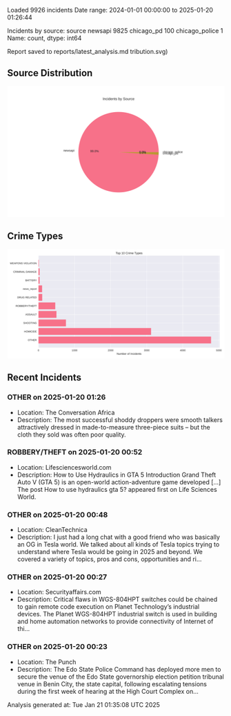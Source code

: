 
Loaded 9926 incidents
Date range: 2024-01-01 00:00:00 to 2025-01-20 01:26:44

Incidents by source:
source
newsapi           9825
chicago_pd         100
chicago_police       1
Name: count, dtype: int64

Report saved to reports/latest_analysis.md
tribution.svg)

## Source Distribution
![Source Distribution](images/source_distribution.svg)

## Crime Types
![Crime Types](images/crime_types.svg)

## Recent Incidents

### OTHER on 2025-01-20 01:26
- Location: The Conversation Africa
- Description: The most successful shoddy droppers were smooth talkers attractively dressed in made-to-measure three-piece suits – but the cloth they sold was often poor quality.


### ROBBERY/THEFT on 2025-01-20 00:52
- Location: Lifesciencesworld.com
- Description: How to Use Hydraulics in GTA 5 Introduction Grand Theft Auto V (GTA 5) is an open-world action-adventure game developed […]
The post How to use hydraulics gta 5? appeared first on Life Sciences World.


### OTHER on 2025-01-20 00:48
- Location: CleanTechnica
- Description: I just had a long chat with a good friend who was basically an OG in Tesla world. We talked about all kinds of Tesla topics trying to understand where Tesla would be going in 2025 and beyond. We covered a variety of topics, pros and cons, opportunities and ri…


### OTHER on 2025-01-20 00:27
- Location: Securityaffairs.com
- Description: Critical flaws in WGS-804HPT switches could be chained to gain remote code execution on Planet Technology’s industrial devices. The Planet WGS-804HPT industrial switch is used in building and home automation networks to provide connectivity of Internet of thi…


### OTHER on 2025-01-20 00:23
- Location: The Punch
- Description: The Edo State Police Command has deployed more men to secure the venue of the Edo State governorship election petition tribunal venue in Benin City, the state capital, following escalating tensions during the first week of hearing at the High Court Complex on…

Analysis generated at: Tue Jan 21 01:35:08 UTC 2025

